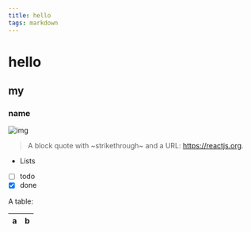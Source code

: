 ```yaml
---
title: hello
tags: markdown
---
```

# hello 
## my
### name
![img](https://t3.ftcdn.net/jpg/03/35/98/48/360_F_335984830_ziRb3iNSK4J8ywfzwY9Np5GUnL9o7V3x.jpg)
> A block quote with ~strikethrough~ and a URL: https://reactjs.org.

* Lists
* [ ] todo
* [x] done

A table:

| a | b |
| - | - |